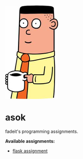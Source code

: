![intern asok](asok.png)

# asok
fadeit's programming assignments.

**Available assignments:**
- [flask assignment](flask)
